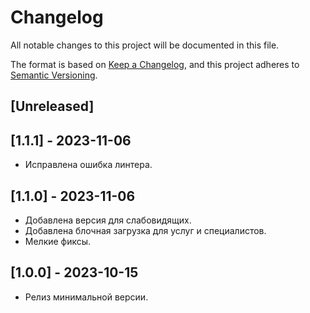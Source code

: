 # Changelog

All notable changes to this project will be documented in this file.

The format is based on [Keep a Changelog](https://keepachangelog.com/en/1.0.0/),
and this project adheres to [Semantic Versioning](https://semver.org/spec/v2.0.0.html).

## [Unreleased]

## [1.1.1] - 2023-11-06
* Исправлена ошибка линтера.

## [1.1.0] - 2023-11-06
* Добавлена версия для слабовидящих.
* Добавлена блочная загрузка для услуг и специалистов.
* Мелкие фиксы.

## [1.0.0] - 2023-10-15
* Релиз минимальной версии.
